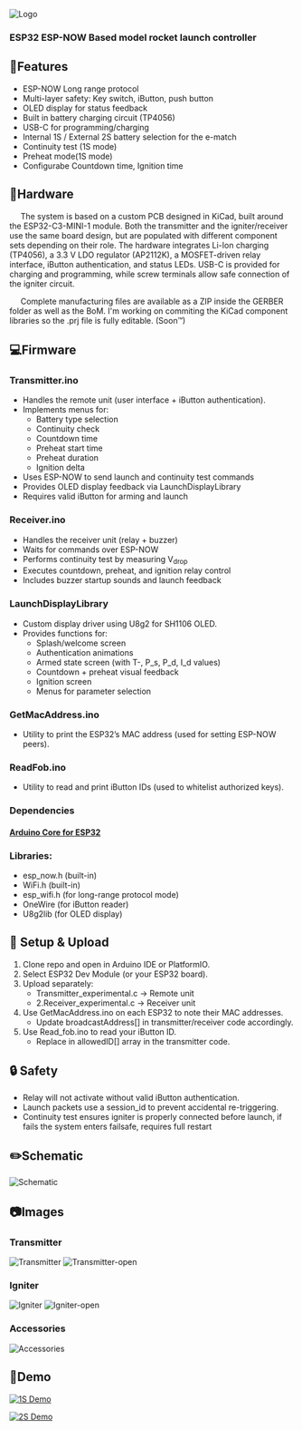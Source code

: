 
![Logo](https://i.imgur.com/6l9BcB3.png)


### ESP32 ESP-NOW Based model rocket launch controller


## 🤌Features

- ESP-NOW Long range protocol
- Multi-layer safety: Key switch, iButton, push button
- OLED display for status feedback
- Built in battery charging circuit (TP4056)
- USB-C for programming/charging
- Internal 1S / External 2S battery selection for the e-match
- Continuity test (1S mode)
- Preheat mode(1S mode)
- Configurabe Countdown time, Ignition time
## 🔧Hardware

&nbsp;&nbsp;&nbsp;&nbsp;&nbsp;The system is based on a custom PCB designed in KiCad, built around the ESP32-C3-MINI-1 module. Both the transmitter and the igniter/receiver use the same board design, but are populated with different component sets depending on their role. The
hardware integrates Li-Ion charging (TP4056), a 3.3 V LDO regulator (AP2112K), a MOSFET-driven relay interface, iButton authentication, and status LEDs. USB-C is provided for charging and programming, while screw terminals allow safe connection of the igniter circuit.

&nbsp;&nbsp;&nbsp;&nbsp;&nbsp;Complete manufacturing files are available as a ZIP inside the GERBER folder as well as the BoM. I'm working on commiting the KiCad component libraries so the .prj file is fully editable. (Soon™)

## 💻Firmware
### Transmitter.ino
- Handles the remote unit (user interface + iButton authentication).
- Implements menus for:
    - Battery type selection
    - Continuity check
    - Countdown time
    - Preheat start time
    - Preheat duration
    - Ignition delta
- Uses ESP-NOW to send launch and continuity test commands
- Provides OLED display feedback via LaunchDisplayLibrary
- Requires valid iButton for arming and launch
### Receiver.ino
- Handles the receiver unit (relay + buzzer)
- Waits for commands over ESP-NOW
- Performs continuity test by measuring V<sub>drop<sub>
- Executes countdown, preheat, and ignition relay control
- Includes buzzer startup sounds and launch feedback
### LaunchDisplayLibrary
- Custom display driver using U8g2 for SH1106 OLED.
- Provides functions for:
    - Splash/welcome screen
    - Authentication animations
    - Armed state screen (with T-, P_s, P_d, I_d values)
    - Countdown + preheat visual feedback
    - Ignition screen
    - Menus for parameter selection
### GetMacAddress.ino
- Utility to print the ESP32’s MAC address (used for setting ESP-NOW peers).
### ReadFob.ino
- Utility to read and print iButton IDs (used to whitelist authorized keys).
### Dependencies
#### [Arduino Core for ESP32](https://github.com/espressif/arduino-esp32)
### Libraries:
- esp_now.h (built-in)
- WiFi.h (built-in)
- esp_wifi.h (for long-range protocol mode)
- OneWire (for iButton reader)
- U8g2lib (for OLED display)
## 🚀 Setup & Upload
1. Clone repo and open in Arduino IDE or PlatformIO.
2. Select ESP32 Dev Module (or your ESP32 board).
3. Upload separately:
    - Transmitter_experimental.c → Remote unit
    - 2.Receiver_experimental.c → Receiver unit
4. Use GetMacAddress.ino on each ESP32 to note their MAC addresses.
    - Update broadcastAddress[] in transmitter/receiver code accordingly.
5. Use Read_fob.ino to read your iButton ID.
    - Replace in allowedID[] array in the transmitter code.
## 🔒 Safety

- Relay will not activate without valid iButton authentication.
- Launch packets use a session_id to prevent accidental re-triggering.
- Continuity test ensures igniter is properly connected before launch, if fails the system enters failsafe, requires full restart
## ✏️Schematic

![Schematic](Pictures/schematic.svg)


## 📷Images

### Transmitter
![Transmitter](Pictures/Transmitter.jpg)
![Transmitter-open](Pictures/Transmitter-open.jpg)

### Igniter
![Igniter](Pictures/Igniter.jpg)
![Igniter-open](Pictures/Igniter-open.jpg)

### Accessories
![Accessories](Pictures/accessories.jpg)

## 🎥Demo

[![1S Demo](https://img.youtube.com/vi/6urxjE-0fT8/maxresdefault.jpg)](https://youtu.be/6urxjE-0fT8)

[![2S Demo](https://img.youtube.com/vi/g8prIVViN2I/maxresdefault.jpg)](https://youtu.be/g8prIVViN2I)

